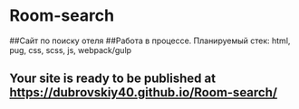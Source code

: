 # Room-search
##Сайт по поиску отеля
##Работа в процессе. Планируемый стек: html, pug, css, scss, js, webpack/gulp
## Your site is ready to be published at https://dubrovskiy40.github.io/Room-search/
